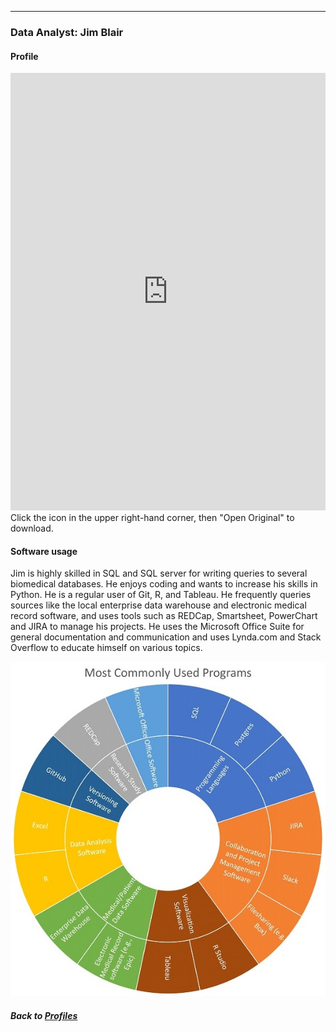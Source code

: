 ---

### Data Analyst: Jim Blair
#### Profile

<embed src="https://docs.google.com/viewer?url=https://github.com/data2health/CTS-Personas/raw/master/docs/assets/DataAnalyst_PersonaProfile.pdf&embedded=true" style="width:100%; height:700px;" frameborder="0" />
<br>
Click the icon in the upper right-hand corner, then "Open Original" to download.

#### Software usage

Jim is highly skilled in SQL and SQL server for writing queries to several biomedical databases. He enjoys coding and wants to increase his skills in Python. He is a regular user of Git, R, and Tableau. He frequently queries sources like the local enterprise data warehouse and electronic medical record software, and uses tools such as REDCap, Smartsheet, PowerChart and JIRA to manage his projects. He uses the Microsoft Office Suite for general documentation and communication and uses Lynda.com and Stack Overflow to educate himself on various topics.

![](../../images/DataAnalyst_SC.jpg)

##### Back to [Profiles](index.md)
